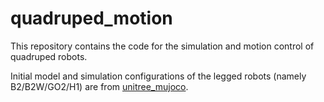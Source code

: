 # quadruped_motion

This repository contains the code for the simulation and motion control of quadruped robots. 

Initial model and simulation configurations of the legged robots (namely B2/B2W/GO2/H1) are from [unitree_mujoco](https://github.com/unitreerobotics/unitree_mujoco). 